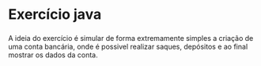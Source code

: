 # Exercício java
###
A ideia do exercício é simular de forma extremamente simples a criação de uma conta bancária, onde é possivel realizar saques, depósitos e ao final mostrar os dados da conta. 